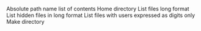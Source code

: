 Absolute path name
list of contents
Home directory
List files long format
List hidden files in long format
List files with users expressed as digits only
Make directory
